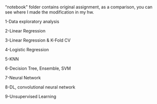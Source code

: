 “notebook" folder contains original assignment, as a comparison, you can see where I made the modification in my hw.

1-Data exploratory analysis

2-Linear Regression

3-Linear Regression & K-Fold CV

4-Logistic Regression

5-KNN

6-Decision Tree, Ensemble, SVM

7-Neural Network

8-DL, convolutional neural network

9-Unsupervised Learning
